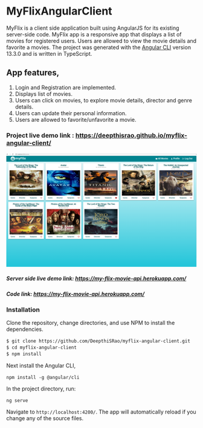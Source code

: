 # MyFlixAngularClient
MyFlix is a client side application built using AngularJS for its existing server-side code. MyFlix app is a responsive app that displays a list of movies for registered users. Users are allowed to view the movie details and favorite a movies.
The project was generated with the [Angular CLI](https://github.com/angular/angular-cli) version 13.3.0 and is written in TypeScript.

## App features,

1. Login and Registration are implemented.
2. Displays list of movies.
3. Users can click on movies, to explore movie details, director and genre details.
4. Users can update their personal information.
5. Users are allowed to favorite/unfavorite a movie. 

### Project live demo link : https://deepthisrao.github.io/myflix-angular-client/
![Markdown Logo](/src/app/images/HomePage.png)

##### Server side live demo link: https://my-flix-movie-api.herokuapp.com/
##### Code link: https://my-flix-movie-api.herokuapp.com/

### Installation

Clone the repository, change directories, and use NPM to install the dependencies.

```bash
$ git clone https://github.com/DeepthiSRao/myflix-angular-client.git
$ cd myflix-angular-client
$ npm install
```
Next install the Angular CLI,
```
npm install -g @angular/cli
```
In the project directory, run:
```
ng serve 
```
Navigate to `http://localhost:4200/`. The app will automatically reload if you change any of the source files.




